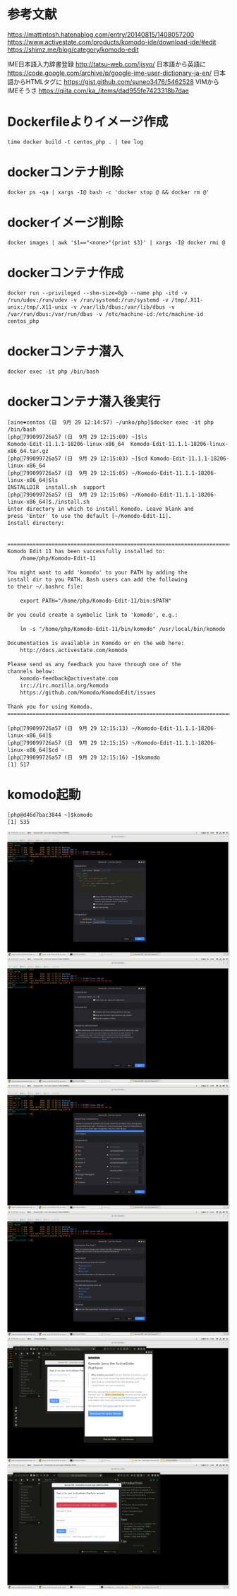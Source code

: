 # 参考文献
https://mattintosh.hatenablog.com/entry/20140815/1408057200
https://www.activestate.com/products/komodo-ide/download-ide/#edit
https://shimz.me/blog/category/komodo-edit

IME日本語入力辞書登録
http://tatsu-web.com/jisyo/
日本語から英語に
https://code.google.com/archive/p/google-ime-user-dictionary-ja-en/
日本語からHTMLタグに
https://gist.github.com/suneo3476/5462528
VIMからIMEそうさ
https://qiita.com/ka_/items/dad955fe7423318b7dae

# Dockerfileよりイメージ作成
```
time docker build -t centos_php . | tee log
```

# dockerコンテナ削除
```
docker ps -qa | xargs -I@ bash -c 'docker stop @ && docker rm @'
```

# dockerイメージ削除
```
docker images | awk '$1=="<none>"{print $3}' | xargs -I@ docker rmi @
```

# dockerコンテナ作成
```
docker run --privileged --shm-size=8gb --name php -itd -v /run/udev:/run/udev -v /run/systemd:/run/systemd -v /tmp/.X11-unix:/tmp/.X11-unix -v /var/lib/dbus:/var/lib/dbus -v /var/run/dbus:/var/run/dbus -v /etc/machine-id:/etc/machine-id centos_php
```

# dockerコンテナ潜入
```
docker exec -it php /bin/bash
```

# dockerコンテナ潜入後実行
```
[aine❤centos (日  9月 29 12:14:57) ~/unko/php]$docker exec -it php /bin/bash
[php💞799099726a57 (日  9月 29 12:15:00) ~]$ls
Komodo-Edit-11.1.1-18206-linux-x86_64  Komodo-Edit-11.1.1-18206-linux-x86_64.tar.gz
[php💞799099726a57 (日  9月 29 12:15:03) ~]$cd Komodo-Edit-11.1.1-18206-linux-x86_64
[php💞799099726a57 (日  9月 29 12:15:05) ~/Komodo-Edit-11.1.1-18206-linux-x86_64]$ls
INSTALLDIR  install.sh  support
[php💞799099726a57 (日  9月 29 12:15:06) ~/Komodo-Edit-11.1.1-18206-linux-x86_64]$./install.sh 
Enter directory in which to install Komodo. Leave blank and
press 'Enter' to use the default [~/Komodo-Edit-11].
Install directory: 


==============================================================================
Komodo Edit 11 has been successfully installed to:
    /home/php/Komodo-Edit-11
    
You might want to add 'komodo' to your PATH by adding the 
install dir to you PATH. Bash users can add the following
to their ~/.bashrc file:

    export PATH="/home/php/Komodo-Edit-11/bin:$PATH"

Or you could create a symbolic link to 'komodo', e.g.:

    ln -s "/home/php/Komodo-Edit-11/bin/komodo" /usr/local/bin/komodo

Documentation is available in Komodo or on the web here:
    http://docs.activestate.com/komodo

Please send us any feedback you have through one of the
channels below:
    komodo-feedback@activestate.com
    irc://irc.mozilla.org/komodo
    https://github.com/Komodo/KomodoEdit/issues

Thank you for using Komodo.
==============================================================================

[php💞799099726a57 (日  9月 29 12:15:13) ~/Komodo-Edit-11.1.1-18206-linux-x86_64]$
[php💞799099726a57 (日  9月 29 12:15:15) ~/Komodo-Edit-11.1.1-18206-linux-x86_64]$cd ~
[php💞799099726a57 (日  9月 29 12:15:16) ~]$komodo
[1] 517
```

# komodo起動
```
[php@d46d7bac3844 ~]$komodo
[1] 535
```
![](./1.png)
![](./2.png)
![](./3.png)
![](./4.png)
![](./5.png)
![](./6.png)
